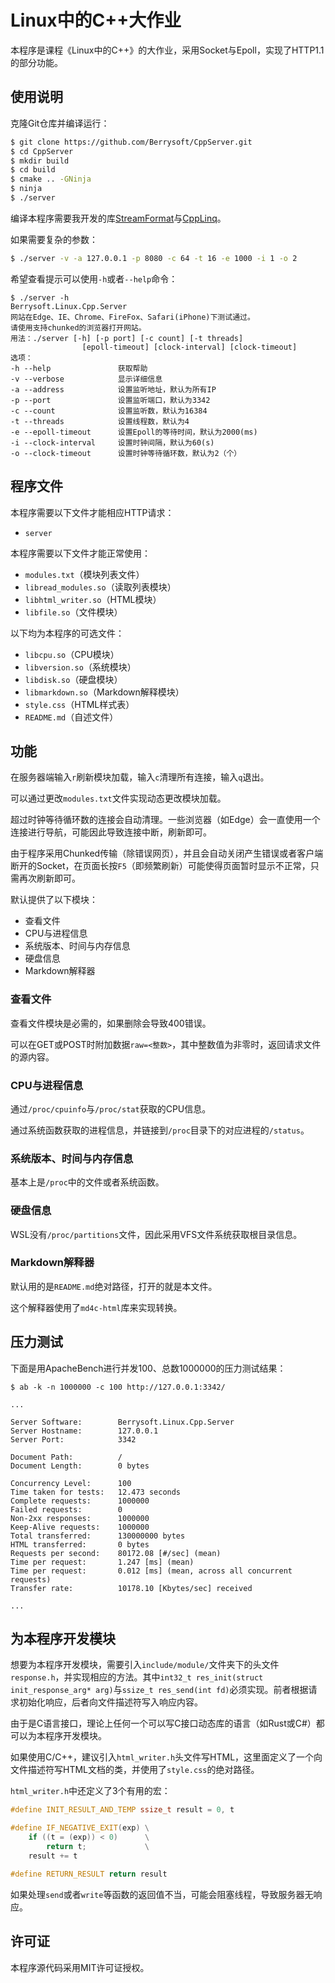 # Linux中的C++大作业
本程序是课程《Linux中的C++》的大作业，采用Socket与Epoll，实现了HTTP1.1的部分功能。
## 使用说明
克隆Git仓库并编译运行：
``` bash
$ git clone https://github.com/Berrysoft/CppServer.git
$ cd CppServer
$ mkdir build
$ cd build
$ cmake .. -GNinja
$ ninja
$ ./server
```
编译本程序需要我开发的库[StreamFormat](https://github.com/Berrysoft/StreamFormat)与[CppLinq](https://github.com/Berrysoft/CppLinq)。

如果需要复杂的参数：
``` bash
$ ./server -v -a 127.0.0.1 -p 8080 -c 64 -t 16 -e 1000 -i 1 -o 2
```
希望查看提示可以使用`-h`或者`--help`命令：
```
$ ./server -h
Berrysoft.Linux.Cpp.Server
网站在Edge、IE、Chrome、FireFox、Safari(iPhone)下测试通过。
请使用支持chunked的浏览器打开网站。
用法：./server [-h] [-p port] [-c count] [-t threads]
                [epoll-timeout] [clock-interval] [clock-timeout]
选项：
-h --help               获取帮助
-v --verbose            显示详细信息
-a --address            设置监听地址，默认为所有IP
-p --port               设置监听端口，默认为3342
-c --count              设置监听数，默认为16384
-t --threads            设置线程数，默认为4
-e --epoll-timeout      设置Epoll的等待时间，默认为2000(ms)
-i --clock-interval     设置时钟间隔，默认为60(s)
-o --clock-timeout      设置时钟等待循环数，默认为2（个）
```
## 程序文件
本程序需要以下文件才能相应HTTP请求：
* `server`

本程序需要以下文件才能正常使用：
* `modules.txt`（模块列表文件）
* `libread_modules.so`（读取列表模块）
* `libhtml_writer.so`（HTML模块）
* `libfile.so`（文件模块）

以下均为本程序的可选文件：
* `libcpu.so`（CPU模块）
* `libversion.so`（系统模块）
* `libdisk.so`（硬盘模块）
* `libmarkdown.so`（Markdown解释模块）
* `style.css`（HTML样式表）
* `README.md`（自述文件）
## 功能
在服务器端输入`r`刷新模块加载，输入`c`清理所有连接，输入`q`退出。

可以通过更改`modules.txt`文件实现动态更改模块加载。

超过时钟等待循环数的连接会自动清理。一些浏览器（如Edge）会一直使用一个连接进行导航，可能因此导致连接中断，刷新即可。

由于程序采用Chunked传输（除错误网页），并且会自动关闭产生错误或者客户端断开的Socket，在页面长按`F5`（即频繁刷新）可能使得页面暂时显示不正常，只需再次刷新即可。

默认提供了以下模块：
* 查看文件
* CPU与进程信息
* 系统版本、时间与内存信息
* 硬盘信息
* Markdown解释器
### 查看文件
查看文件模块是必需的，如果删除会导致400错误。

可以在GET或POST时附加数据`raw=<整数>`，其中整数值为非零时，返回请求文件的源内容。
### CPU与进程信息
通过`/proc/cpuinfo`与`/proc/stat`获取的CPU信息。

通过系统函数获取的进程信息，并链接到`/proc`目录下的对应进程的`/status`。
### 系统版本、时间与内存信息
基本上是`/proc`中的文件或者系统函数。
### 硬盘信息
WSL没有`/proc/partitions`文件，因此采用VFS文件系统获取根目录信息。
### Markdown解释器
默认用的是`README.md`绝对路径，打开的就是本文件。

这个解释器使用了`md4c-html`库来实现转换。
## 压力测试
下面是用ApacheBench进行并发100、总数1000000的压力测试结果：
```
$ ab -k -n 1000000 -c 100 http://127.0.0.1:3342/

...

Server Software:        Berrysoft.Linux.Cpp.Server
Server Hostname:        127.0.0.1
Server Port:            3342

Document Path:          /
Document Length:        0 bytes

Concurrency Level:      100
Time taken for tests:   12.473 seconds
Complete requests:      1000000
Failed requests:        0
Non-2xx responses:      1000000
Keep-Alive requests:    1000000
Total transferred:      130000000 bytes
HTML transferred:       0 bytes
Requests per second:    80172.08 [#/sec] (mean)
Time per request:       1.247 [ms] (mean)
Time per request:       0.012 [ms] (mean, across all concurrent requests)
Transfer rate:          10178.10 [Kbytes/sec] received

...
```
## 为本程序开发模块
想要为本程序开发模块，需要引入`include/module/`文件夹下的头文件`response.h`，并实现相应的方法。其中`int32_t res_init(struct init_response_arg* arg)`与`ssize_t res_send(int fd)`必须实现。前者根据请求初始化响应，后者向文件描述符写入响应内容。

由于是C语言接口，理论上任何一个可以写C接口动态库的语言（如Rust或C#）都可以为本程序开发模块。

如果使用C/C++，建议引入`html_writer.h`头文件写HTML，这里面定义了一个向文件描述符写HTML文档的类，并使用了`style.css`的绝对路径。

`html_writer.h`中还定义了3个有用的宏：
``` cpp
#define INIT_RESULT_AND_TEMP ssize_t result = 0, t

#define IF_NEGATIVE_EXIT(exp) \
    if ((t = (exp)) < 0)      \
        return t;             \
    result += t

#define RETURN_RESULT return result
```

如果处理`send`或者`write`等函数的返回值不当，可能会阻塞线程，导致服务器无响应。
## 许可证
本程序源代码采用MIT许可证授权。
